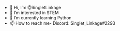 - 👋 Hi, I’m @SingletLinkage
- 👀 I’m interested in STEM
- 🌱 I’m currently learning Python
- 📫 How to reach me- Discord: Singlet_Linkage#2293

<!---
SingletLinkage/SingletLinkage is a ✨ special ✨ repository because its `README.md` (this file) appears on your GitHub profile.
You can click the Preview link to take a look at your changes.
--->
